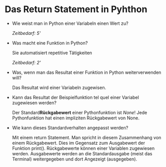 # Das Return Statement in Pyhthon

- Wie weist man in Python einer Variabeln einen Wert zu?
  
  *Zeitbedarf: 5'*

- Was macht eine Funktion in Python?
  
  Sie automatisiert repetitive Tätigkeiten

  *Zeitbedarf: 2'*

- Was, wenn man das Resultat einer Funktion in Python weiterverwenden will?
  
  Das Resultat wird einer Variabeln zugewisen.

- Kann das Resultat der Beispielfunktion tel quel einer Variabel
  zugewiesen werden?

  Der Standard**Rückgabewert** einer Pythonfunktion ist *None*! Jede
  Pythonfunktion hat einen impliziten Rückgabewert von None.

- Wie kann dieses Standardverhalten angepasst werden?
  
  Mit einem return Statement. Man spricht in diesem Zusammenhang von
  einem Rückgabewert. Dies im Gegensatz zum Ausgabewert der Funktion
  print(). Rückgabewerte können einer Variablen zugewiesen werden.
  Ausgabewerte werden an die Standardausgabe (meist das Terminal)
  weitergegeben und dort Angezeigt (ausgegeben).